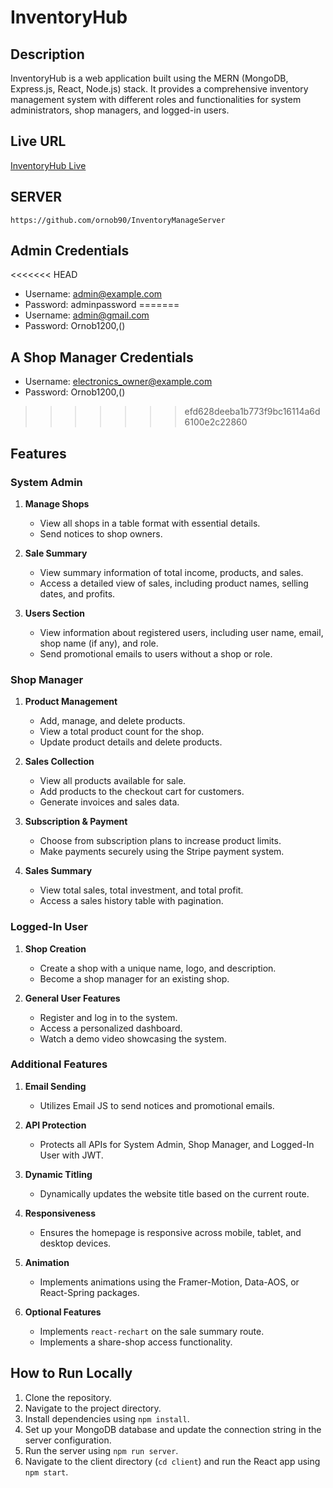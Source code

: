 # InventoryHub

## Description

InventoryHub is a web application built using the MERN (MongoDB, Express.js, React, Node.js) stack. It provides a comprehensive inventory management system with different roles and functionalities for system administrators, shop managers, and logged-in users.

## Live URL

[InventoryHub Live](https://inventorymanage-48123.web.app/)

## SERVER
```
https://github.com/ornob90/InventoryManageServer
```

## Admin Credentials

<<<<<<< HEAD
- Username: admin@example.com
- Password: adminpassword
=======
- Username: admin@gmail.com
- Password: Ornob1200,()

## A Shop Manager Credentials

- Username: electronics_owner@example.com
- Password: Ornob1200,()

>>>>>>> efd628deeba1b773f9bc16114a6d6100e2c22860

## Features

### System Admin

1. **Manage Shops**

   - View all shops in a table format with essential details.
   - Send notices to shop owners.

2. **Sale Summary**

   - View summary information of total income, products, and sales.
   - Access a detailed view of sales, including product names, selling dates, and profits.

3. **Users Section**
   - View information about registered users, including user name, email, shop name (if any), and role.
   - Send promotional emails to users without a shop or role.

### Shop Manager

1. **Product Management**

   - Add, manage, and delete products.
   - View a total product count for the shop.
   - Update product details and delete products.

2. **Sales Collection**

   - View all products available for sale.
   - Add products to the checkout cart for customers.
   - Generate invoices and sales data.

3. **Subscription & Payment**

   - Choose from subscription plans to increase product limits.
   - Make payments securely using the Stripe payment system.

4. **Sales Summary**
   - View total sales, total investment, and total profit.
   - Access a sales history table with pagination.

### Logged-In User

1. **Shop Creation**

   - Create a shop with a unique name, logo, and description.
   - Become a shop manager for an existing shop.

2. **General User Features**
   - Register and log in to the system.
   - Access a personalized dashboard.
   - Watch a demo video showcasing the system.

### Additional Features

1. **Email Sending**

   - Utilizes Email JS to send notices and promotional emails.

2. **API Protection**

   - Protects all APIs for System Admin, Shop Manager, and Logged-In User with JWT.

3. **Dynamic Titling**

   - Dynamically updates the website title based on the current route.

4. **Responsiveness**

   - Ensures the homepage is responsive across mobile, tablet, and desktop devices.

5. **Animation**

   - Implements animations using the Framer-Motion, Data-AOS, or React-Spring packages.

6. **Optional Features**
   - Implements `react-rechart` on the sale summary route.
   - Implements a share-shop access functionality.

## How to Run Locally

1. Clone the repository.
2. Navigate to the project directory.
3. Install dependencies using `npm install`.
4. Set up your MongoDB database and update the connection string in the server configuration.
5. Run the server using `npm run server`.
6. Navigate to the client directory (`cd client`) and run the React app using `npm start`.
